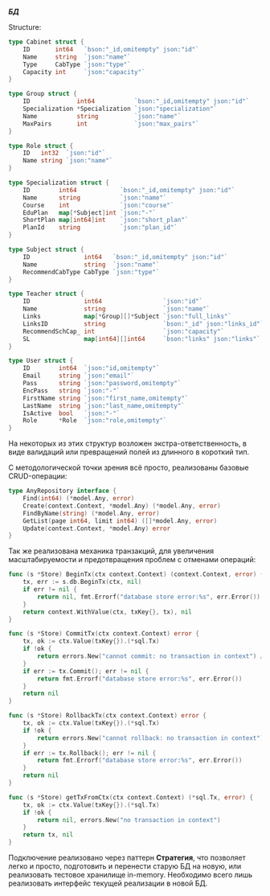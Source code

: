***БД***

Structure:

```go
type Cabinet struct {
	ID       int64   `bson:"_id,omitempty" json:"id"`
	Name     string  `json:"name"`
	Type     CabType `json:"type"`
	Capacity int     `json:"capacity"`
}

type Group struct {
	ID             int64           `bson:"_id,omitempty" json:"id"`
	Specialization *Specialization `json:"specialization"`
	Name           string          `json:"name"`
	MaxPairs       int             `json:"max_pairs"`
}

type Role struct {
	ID   int32  `json:"id"`
	Name string `json:"name"`
}

type Specialization struct {
	ID        int64            `bson:"_id,omitempty" json:"id"`
	Name      string           `json:"name"`
	Course    int              `json:"course"`
	EduPlan   map[*Subject]int `json:"-"`
	ShortPlan map[int64]int    `json:"short_plan"`
	PlanId    string           `json:"plan_id"`
}

type Subject struct {
	ID               int64   `bson:"_id,omitempty" json:"id"`
	Name             string  `json:"name"`
	RecommendCabType CabType `json:"type"`
}

type Teacher struct {
	ID               int64                 `json:"id"`
	Name             string                `json:"name"`
	Links            map[*Group][]*Subject `json:"full_links"`
	LinksID          string                `bson:"_id" json:"links_id"`
	RecommendSchCap_ int                   `json:"capacity"`
	SL               map[int64][]int64     `bson:"links" json:"links"`
}

type User struct {
	ID        int64  `json:"id,omitempty"`
	Email     string `json:"email"`
	Pass      string `json:"password,omitempty"`
	EncPass   string `json:"-"`
	FirstName string `json:"first_name,omitempty"`
	LastName  string `json:"last_name,omitempty"`
	IsActive  bool   `json:"-"`
	Role      *Role  `json:"role,omitempty"`
}
```

На некоторых из этих структур возложен экстра-ответственность, в виде валидаций или превращений полей из длинного в
короткий тип.

С методологической точки зрения всё просто, реализованы базовые CRUD-операции:

```go
type AnyRepository interface {
	Find(int64) (*model.Any, error)
	Create(context.Context, *model.Any) (*model.Any, error)
	FindByName(string) (*model.Any, error)
	GetList(page int64, limit int64) ([]*model.Any, error)
	Update(context.Context, *model.Any) error
}
```

Так же реализована механика транзакций, для увеличения масштабируемости и предотвращения проблем с отменами операций:

```go
func (s *Store) BeginTx(ctx context.Context) (context.Context, error) {
	tx, err := s.db.BeginTx(ctx, nil)
	if err != nil {
		return nil, fmt.Errorf("database store error:%s", err.Error())
	}
	return context.WithValue(ctx, txKey{}, tx), nil
}

func (s *Store) CommitTx(ctx context.Context) error {
	tx, ok := ctx.Value(txKey{}).(*sql.Tx)
	if !ok {
		return errors.New("cannot commit: no transaction in context") // TODO: static err
	}
	if err := tx.Commit(); err != nil {
		return fmt.Errorf("database store error:%s", err.Error())
	}
	return nil
}

func (s *Store) RollbackTx(ctx context.Context) error {
	tx, ok := ctx.Value(txKey{}).(*sql.Tx)
	if !ok {
		return errors.New("cannot rollback: no transaction in context") // TODO: static err
	}
	if err := tx.Rollback(); err != nil {
		return fmt.Errorf("database store error:%s", err.Error())
	}
	return nil
}

func (s *Store) getTxFromCtx(ctx context.Context) (*sql.Tx, error) {
	tx, ok := ctx.Value(txKey{}).(*sql.Tx)
	if !ok {
		return nil, errors.New("no transaction in context")
	}
	return tx, nil
}

```

Подключение реализовано через паттерн **Стратегия**, что позволяет легко и просто, подготовить и перенести старую БД на
новую, или реализовать тестовое хранилище in-memory. Необходимо всего лишь реализовать интерфейс текущей реализации в
новой БД.
